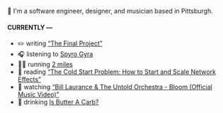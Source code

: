 👋 I'm a software engineer, designer, and musician based in Pittsburgh.

#### CURRENTLY —

* ✏️ writing [“The Final Project”](https://www.amoscato.com/journal/final-project/)
* 🎧 listening to [Spyro Gyra](https://www.last.fm/music/Spyro+Gyra/_/Winter+Wonderland)
* 🏃‍♂️ running [2 miles](https://www.strava.com/activities/12957199057)
* 📘 reading [“The Cold Start Problem: How to Start and Scale Network Effects”](https://www.goodreads.com/book/show/55338968-the-cold-start-problem)
* 🍿 watching [“Bill Laurance &amp; The Untold Orchestra - Bloom (Official Music Video)”](https://youtu.be/aOisxXhsXUk)
* 🍺 drinking [Is Butter A Carb?](https://untappd.com/user/namoscato/checkin/1431045223)
